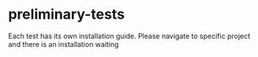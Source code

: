 # preliminary-tests

Each test has its own installation guide. 
Please navigate to specific project and there is an installation waiting
